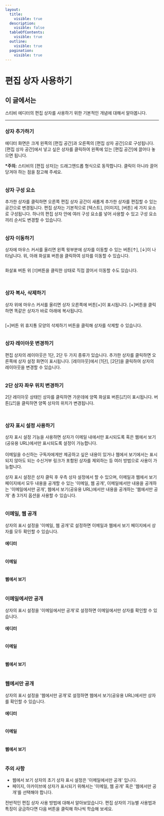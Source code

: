 ```yaml
---
layout:
  title:
    visible: true
  description:
    visible: false
  tableOfContents:
    visible: true
  outline:
    visible: true
  pagination:
    visible: true
---
```


# 편집 상자 사용하기

## 이 글에서는

스티비 에디터의 편집 상자를 사용하기 위한 기본적인 개념에 대해서 알아봅니다.&#x20;

***

### 상자 추가하기 <a href="#h_01ggs157x82z8q0zh8x00f65vg" id="h_01ggs157x82z8q0zh8x00f65vg"></a>

에디터 화면은 크게 왼쪽의 \[편집 공간]과 오른쪽의 \[편집 상자 공간]으로 구성됩니다. \[편집 상자 공간]에서 넣고 싶은 상자를 클릭하여 왼쪽에 있는 \[편집 공간]에 끌어다 놓으면 됩니다.&#x20;

**\*주의:** 스티비의 \[편집 상자]는 드래그앤드롭 형식으로 동작합니다. 클릭이 아니라 끌어당겨야 하는 점을 참고해 주세요.

<figure><img src="../../../.gitbook/assets/1 (1) (1).png" alt=""><figcaption></figcaption></figure>

### 상자 구성 요소 <a href="#h_01ggs15cs6aebvae0nym5yvj5a" id="h_01ggs15cs6aebvae0nym5yvj5a"></a>

추가한 상자를 클릭하면 오른쪽 편집 상자 공간이 새롭게 추가한 상자를 편집할 수 있는 공간으로 변경됩니다. 편집 상자는 기본적으로 \[텍스트], \[이미지], \[버튼] 세 가지 요소로 구성됩니다. 하나의 편집 상자 안에 여러 구성 요소를 넣어 사용할 수 있고 구성 요소끼리 순서도 변경할 수 있습니다.

<figure><img src="../../../.gitbook/assets/2.gif" alt=""><figcaption></figcaption></figure>



### 상자 이동하기 <a href="#h_01ggs15hqqpbx22gt74t3y0k3y" id="h_01ggs15hqqpbx22gt74t3y0k3y"></a>

상자에 마우스 커서를 올리면 왼쪽 윗부분에 상자를 이동할 수 있는 버튼\[↑], \[↓]이 나타납니다. 위, 아래 화살표 버튼을 클릭하여 상자를 이동할 수 있습니다.&#x20;

<figure><img src="../../../.gitbook/assets/3 (2).gif" alt=""><figcaption></figcaption></figure>



화살표 버튼 위 \[⁞⁞]버튼을 클릭한 상태로 직접 끌어서 이동할 수도 있습니다.&#x20;

<div>

<img src="https://help.stibee.com/hc/article_attachments/5775054888591" alt="">

 

<figure><img src="../../../.gitbook/assets/4 (1).gif" alt=""><figcaption></figcaption></figure>

</div>



### 상자 복사, 삭제하기 <a href="#h_01ggs15p9q58k7fwyen2x99726" id="h_01ggs15p9q58k7fwyen2x99726"></a>

상자 위에 마우스 커서를 올리면 상자 오른쪽에 버튼\[+]이 표시됩니다. \[+]버튼을 클릭하면 똑같은 상자가 바로 아래에 복사됩니다.

<figure><img src="../../../.gitbook/assets/5 (1).gif" alt=""><figcaption></figcaption></figure>



\[+]버튼 위 휴지통 모양의 삭제하기 버튼을 클릭해 상자를 삭제할 수 있습니다.

<figure><img src="../../../.gitbook/assets/6 (1).gif" alt=""><figcaption></figcaption></figure>



### 상자 레이아웃 변경하기 <a href="#h_01ggs15tnj1gfe8461gpvkm4k5" id="h_01ggs15tnj1gfe8461gpvkm4k5"></a>

편집 상자의 레이아웃은 1단, 2단 두 가지 종류가 있습니다. 추가한 상자를 클릭하면 오른쪽에 상자 설정 화면이 표시됩니다. \[레이아웃]에서 \[1단], \[2단]을 클릭하여 상자의 레이아웃을 변경할 수 있습니다.&#x20;

<figure><img src="../../../.gitbook/assets/7 (1).gif" alt=""><figcaption></figcaption></figure>



### 2단 상자 좌우 위치 변경하기 <a href="#h_01ggs15z77nxbxrr93eh0ft08e" id="h_01ggs15z77nxbxrr93eh0ft08e"></a>

2단 레이아웃 상태인 상자를 클릭하면 가운데에 양쪽 화살표 버튼\[⇄]이 표시됩니다. 버튼\[⇄]을 클릭하면 양쪽 상자의 위치가 변경됩니다.

<div>

<img src="https://help.stibee.com/hc/article_attachments/5775097518607" alt="">

 

<figure><img src="../../../.gitbook/assets/8 (1).gif" alt=""><figcaption></figcaption></figure>

</div>

### 상자 표시 설정 사용하기 <a href="#box-display-settings" id="box-display-settings"></a>

상자 표시 설정 기능을 사용하면 상자가 이메일 내에서만 표시되도록 혹은 웹에서 보기(공유용 URL)에서만 표시되도록 설정이 가능합니다.\
\
이메일을 수신하는 구독자에게만 제공하고 싶은 내용이 있거나 웹에서 보기에서는 표시되지 않아도 되는 수신거부 링크가 포함된 상자를 제외하는 등 여러 방법으로 사용이 가능합니다.

상자 표시 설정은 상자 클릭 후 우측 상자 설정에서 할 수 있으며, 이메일과 웹에서 보기 페이지에서 모두 내용을 공개할 수 있는 '이메일, 웹 공개', 이메일에서만 내용을 공개하는 '이메일에서만 공개', 웹에서 보기(공유용 URL)에서만 내용을 공개하는 '웹에서만 공개' 총 3가지 옵션을 사용할 수 있습니다.

<figure><img src="../../../.gitbook/assets/9 (1).gif" alt=""><figcaption></figcaption></figure>



### 이메일, 웹 공개

상자의 표시 설정을 '이메일, 웹 공개'로 설정하면 이메일과 웹에서 보기 페이지에서 상자를 모두 확인할 수 있습니다.

#### 에디터

<figure><img src="../../../.gitbook/assets/10 (1).gif" alt=""><figcaption></figcaption></figure>

#### 이메일

<figure><img src="../../../.gitbook/assets/11.png" alt=""><figcaption></figcaption></figure>

#### 웹에서 보기

<figure><img src="../../../.gitbook/assets/12.png" alt=""><figcaption></figcaption></figure>



### 이메일에서만 공개

상자의 표시 설정을 '이메일에서만 공개'로 설정하면 이메일에서만 상자를 확인할 수 있습니다.

#### 에디터

<figure><img src="../../../.gitbook/assets/13.gif" alt=""><figcaption></figcaption></figure>

#### 이메일

<figure><img src="../../../.gitbook/assets/14.png" alt=""><figcaption></figcaption></figure>

#### 웹에서 보기

<figure><img src="../../../.gitbook/assets/15.png" alt=""><figcaption></figcaption></figure>



### 웹에서만 공개

상자의 표시 설정을 '웹에서만 공개'로 설정하면 웹에서 보기(공유용 URL)에서만 상자를 확인할 수 있습니다.

#### 에디터

<figure><img src="../../../.gitbook/assets/16.gif" alt=""><figcaption></figcaption></figure>

#### 이메일

<figure><img src="../../../.gitbook/assets/17.png" alt=""><figcaption></figcaption></figure>

#### 웹에서 보기

<figure><img src="../../../.gitbook/assets/18.png" alt=""><figcaption></figcaption></figure>

### 주의 사항

* 웹에서 보기 상자의 초기 상자 표시 설정은 '이메일에서만 공개' 입니다.
* 페이지, 아카이브에 상자가 표시되기 위해서는 '이메일, 웹 공개' 혹은 '웹에서만 공개'를 선택해야 합니다.

전반적인 편집 상자 사용 방법에 대해서 알아보았습니다. 편집 상자의 기능별 사용법과 특징이 궁금하다면 다음 버튼을 클릭해 하나씩 학습해 보세요.
